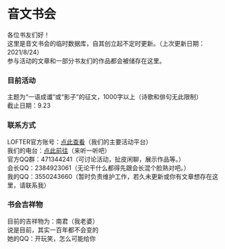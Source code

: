 ﻿<html>
  <head/>
  <body>
    <h1>音文书会</h1>
各位书友们好！<br>
这里是音文书会的临时数据库，自其创立起不定时更新。（上次更新日期：2021/8/24）<br>
参与活动的文章和一部分书友们的作品都会被储存在这里。<br>
    <h3>目前活动</h3>
主题为“一语成谶”或“影子”的征文，1000字以上（诗歌和俳句无此限制）<br>
截止日期：9.23<br>
    <h3>联系方式</h3>
LOFTER官方账号：<a href="https://yinwenshuhui.lofter.com/">点此查看</a>（我们的主要活动平台）<br>
我们的电台：<a href="https://m.ximalaya.com/zhubo/343594722/">点此前往</a>（来听一听吧）<br>
官方QQ群：471344241（可讨论活动，扯皮闲聊，展示作品等。）<br>
会长QQ：2384923061（无论干什么都得先跟会长混个脸熟对吧。）<br>
我的QQ：3550243660（暂时负责维护工作，若久未更新或你有文章想存在这里，请联系我）
<h3>书会吉祥物</h3>
目前的吉祥物为：南君（我老婆）<br>
说是目前，其实一百年都不会变的<br>
她的QQ：开玩笑，怎么可能给你
  </body>
</html>
